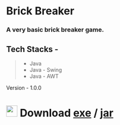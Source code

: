 # Brick Breaker

### A very basic brick breaker game.

## Tech Stacks -
  >- Java
  >- Java - Swing
  >- Java - AWT


Version - 1.0.0
# <img src="https://pixabay.com/gifs/get/ge8bdaa7fb7fdd4ffec0aaf04d5903fb4ee6c49f3d102b54d18ea4d5e83d5ce9e0e7ffba00b6644b29727e31a8c79c6f3a35923983fce0ad1b76c1a7ca952d9ae7bdad714aa0645bb820e56861526ac9e_128.gif" height = 30 > Download [exe](https://github.com/r3workz/BrickBreaker/releases/download/v1.0.0/BrickBreaker.exe) / [jar](https://github.com/r3workz/BrickBreaker/releases/download/v1.0.0/BrickBreaker.jar)
